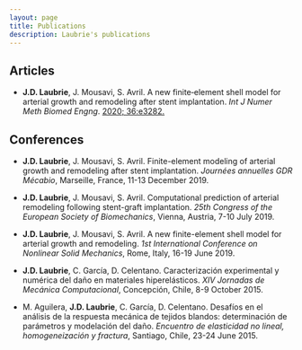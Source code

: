 ```yaml
---
layout: page
title: Publications
description: Laubrie's publications
---
```


## Articles

* **J.D. Laubrie**, J. Mousavi, S. Avril. A new finite‐element shell model for arterial growth and remodeling after stent implantation. *Int J Numer Meth Biomed Engng*. [2020; 36:e3282.](https://doi.org/10.1002/cnm.3282)

## Conferences

* **J.D. Laubrie**, J. Mousavi, S. Avril. Finite-element modeling of arterial growth and remodeling after stent implantation. *Journées annuelles GDR Mécabio*, Marseille, France, 11-13 December 2019.

* **J.D. Laubrie**, J. Mousavi, S. Avril. Computational prediction of arterial remodeling following stent-graft implantation. *25th Congress of the European Society of Biomechanics*, Vienna, Austria, 7-10 July 2019.

* **J.D. Laubrie**, J. Mousavi, S. Avril. A new finite-element shell model for arterial growth and remodeling. *1st International Conference on Nonlinear Solid Mechanics*, Rome, Italy, 16-19 June 2019.

* **J.D. Laubrie**, C. García, D. Celentano. Caracterización experimental y numérica del daño en materiales hiperelásticos. *XIV Jornadas de Mecánica Computacional*, Concepción, Chile, 8-9 October 2015.

* M. Aguilera, **J.D. Laubrie**, C. García, D. Celentano. Desafíos en el análisis de la respuesta mecánica de tejidos blandos: determinación de parámetros y modelación del daño. *Encuentro de elasticidad no lineal, homogeneización y fractura*, Santiago, Chile, 23-24 June 2015.






